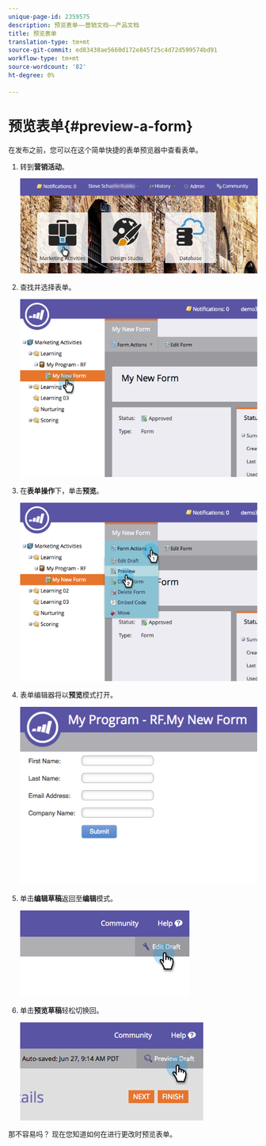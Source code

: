 ```yaml
---
unique-page-id: 2359575
description: 预览表单——营销文档——产品文档
title: 预览表单
translation-type: tm+mt
source-git-commit: ed83438ae5660d172e845f25c4d72d599574bd91
workflow-type: tm+mt
source-wordcount: '82'
ht-degree: 0%

---
```



# 预览表单{#preview-a-form}

在发布之前，您可以在这个简单快捷的表单预览器中查看表单。

1. 转到&#x200B;**营销活动**。

   ![](assets/login-marketing-activities-6.png)

1. 查找并选择表单。

   ![](assets/image2014-9-15-17-3a45-3a51.png)

1. 在&#x200B;**表单操作**&#x200B;下，单击&#x200B;**预览**。

   ![](assets/image2014-9-15-17-3a46-3a9.png)

1. 表单编辑器将以&#x200B;**预览**&#x200B;模式打开。

   ![](assets/image2014-9-15-17-3a46-3a17.png)

1. 单击&#x200B;**编辑草稿**&#x200B;返回至&#x200B;**编辑**&#x200B;模式。

   ![](assets/image2014-9-15-17-3a46-3a37.png)

1. 单击&#x200B;**预览草稿**&#x200B;轻松切换回。

   ![](assets/image2014-9-15-17-3a46-3a45.png)

那不容易吗？ 现在您知道如何在进行更改时预览表单。
